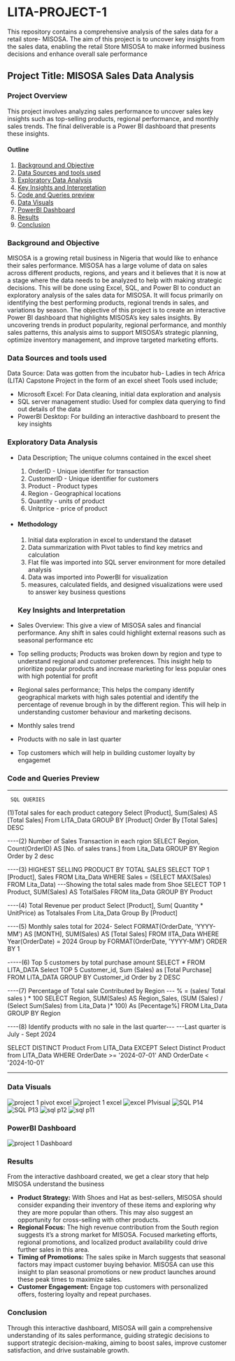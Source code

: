 # LITA-PROJECT-1
 This repository contains a comprehensive analysis of the sales data for a retail store- MISOSA. The aim of this project is to uncover key insights from the sales data, enabling the retail Store MISOSA to make informed business decisions and enhance overall sale performance

 
## Project Title: MISOSA Sales Data Analysis

### Project Overview
This project involves analyzing sales performance to uncover sales key insights such as top-selling products, regional performance, and monthly sales trends. The final deliverable is a Power BI dashboard that presents these insights.

#### Outline
1. [Background and Objective](#background-and-objective)
2. [Data Sources and tools used](#data-sources-and-tools-used)
3. [Exploratory Data Analysis](#exploratory-data-analysis)
4. [Key Insights and Interpretation](#key-insights-and-interpretation)
5. [Code and Queries preview](#code-and-queries-preview)
6. [Data Visuals](#data-visuals)
7. [PowerBI Dashboard](#powerbi-dashboard)
8. [Results](#results)
9. [Conclusion](#conclusion)

### Background and Objective
MISOSA is a growing retail business in Nigeria that would like to enhance their sales performance. MISOSA has a large volume of data on sales across different products, regions, and years and it believes that it is now at a stage where the data needs to be analyzed to help with making strategic decisions. This will be done using Excel, SQL, and Power BI to conduct an exploratory analysis of the sales data for MISOSA. It will focus primarily on identifying the best performing products, regional trends in sales, and variations by season. 
The objective of this project is to create an interactive Power BI dashboard that highlights MISOSA’s key sales insights. By uncovering trends in product popularity, regional performance, and monthly sales patterns, this analysis aims to support MISOSA’s strategic planning, optimize inventory management, and improve targeted marketing efforts.

### Data Sources and tools used
Data Source: Data was gotten from the incubator hub- Ladies in tech Africa (LITA) Capstone Project in the form of an excel sheet
Tools used include;
- Microsoft Excel: For Data cleaning, initial data exploration and analysis
- SQL server management studio: Used for complex data querying to find out details of the data
- PowerBI Desktop: For building an interactive dashboard to present the key insights

### Exploratory Data Analysis
- Data Description; The unique columns contained in the excel sheet
  1. OrderID - Unique identifier for transaction
  2. CustomerID - Unique identifier for customers
  3. Product - Product types
  4. Region - Geographical locations
  5. Quantity - units of product
  6. Unitprice - price of product

 - #### Methodology
   1. Initial data exploration in excel to understand the dataset
   2. Data summarization with Pivot tables to find key metrics and calculation
   4. Flat file was imported into SQL server environment for more detailed analysis
   5. Data was imported into PowerBI for visualization 
   6. measures, calculated fields, and designed visualizations were used to answer key business questions
      


   ### Key Insights and Interpretation
  - Sales Overview: This give a view of MISOSA sales and financial performance. Any shift in sales could highlight external reasons such as seasonal performance etc
  - Top selling products; Products was broken down by region and type to understand regional and customer preferences. This insight help to prioritize popular products and increase marketing for less popular ones with high potential for profit
  - Regional sales performance; This helps the company identify geographical markets with high sales potential and identify the percentage of revenue brough in by the different region. This will help in understanding customer behaviour and marketing decisons.
  -  Monthly sales trend
  -  Products with no sale in last quarter
  -  Top customers which will help in building customer loyalty by engagemet


### Code and Queries Preview
---
     SQL QUERIES
     
   (1)Total sales for each product category
Select [Product], Sum(Sales) AS [Total Sales] From LITA_Data
GROUP BY [Product] Order By [Total Sales] DESC

----(2) Number of Sales Transaction in each rgion
SELECT Region, Count(OrderID) AS [No. of sales trans.] from Lita_Data
GROUP BY Region Order by 2 desc

----(3) HIGHEST SELLING PRODUCT BY TOTAL SALES
SELECT TOP 1 [Product], Sales FROM Lita_Data
WHERE Sales = (SELECT MAX(Sales) FROM Lita_Data)
---Showing the total sales made from Shoe
SELECT TOP 1 Product, SUM(Sales) AS TotalSales FROM lita_Data
GROUP BY Product


----(4) Total Revenue per product
     Select [Product], Sum(  Quantity * UnitPrice) as Totalsales
	 From Lita_Data
	 Group By [Product]

----(5) Monthly sales total for 2024-
Select FORMAT(OrderDate, 'YYYY-MM') AS [MONTH], SUM(Sales) AS [Total Sales]
FROM lITA_Data WHERE Year(OrderDate) = 2024
Group by FORMAT(OrderDate, 'YYYY-MM')
ORDER BY 1

-----(6) Top 5 customers by total purchase amount
SELECT * FROM LITA_DATA
Select TOP 5 Customer_id, Sum (Sales) as [Total Purchase] FROM LITA_DATA
GROUP BY Customer_id Order by 2 DESC

----(7) Percentage of Total sale Contributed by Region
--- % = (sales/ Total sales ) * 100
SELECT  Region, SUM(Sales) AS Region_Sales,
(SUM (Sales) / (Select Sum(Sales) from Lita_Data )* 100) As [Pecentage%]
FROM Lita_Data GROUP BY Region

----(8) Identify products with no sale in the last quarter---
---Last quarter is July - Sept 2024

SELECT DISTINCT Product From LITA_Data
EXCEPT Select Distinct Product from LITA_Data
WHERE OrderDate >= '2024-07-01' AND OrderDate < '2024-10-01'

---

### Data Visuals
![project 1 pivot excel](https://github.com/user-attachments/assets/47a26229-f545-4e36-8305-eab3d72d02f7)
![project 1 excel](https://github.com/user-attachments/assets/adc4d5e6-70f7-4cd2-a927-c8b0eb197972)
![excel P1visual](https://github.com/user-attachments/assets/dafa3516-be94-410c-ad34-5a312306ff07)
![SQL P14](https://github.com/user-attachments/assets/3a5bd0bf-2f53-40f9-8dd3-f5822d76c343)
![SQL P13](https://github.com/user-attachments/assets/4fd6db85-1e48-4711-9307-70fe4f2724c4)
![sql p12](https://github.com/user-attachments/assets/0595818b-1471-46bc-baea-4a63f4ef3f6d)
![sql p11](https://github.com/user-attachments/assets/36531303-ced7-4662-b596-115e6285ee55)




### PowerBI Dashboard
![project 1 Dashboard](https://github.com/user-attachments/assets/f39d510f-6257-476d-81d4-0e85cc65ef54)


### Results

From the interactive dashboard created, we get a clear story that help MISOSA understand the business
- **Product Strategy:** With Shoes and Hat as best-sellers, MISOSA should consider expanding their inventory of these items and exploring why they are more popular than others. This may also suggest an opportunity for cross-selling with other products. 
- **Regional Focus:** The high revenue contribution from the South region suggests it’s a strong market for MISOSA. Focused marketing efforts, regional promotions, and localized product availability could drive further sales in this area.
- **Timing of Promotions:** The sales spike in March suggests that seasonal factors may impact customer buying behavior. MISOSA can use this insight to plan seasonal promotions or new product launches around these peak times to maximize sales.
- **Customer Engagement:** Engage top customers with personalized offers, fostering loyalty and repeat purchases.


### Conclusion
Through this interactive dashboard, MISOSA will gain a comprehensive understanding of its sales performance, guiding strategic decisions to support strategic decision-making, aiming to boost sales, improve customer satisfaction, and drive sustainable growth.


      


